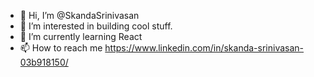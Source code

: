 - 👋 Hi, I’m @SkandaSrinivasan
- 👀 I’m interested in building cool stuff.
- 🌱 I’m currently learning React
- 📫 How to reach me https://www.linkedin.com/in/skanda-srinivasan-03b918150/

<!---
SkandaSrinivasan/SkandaSrinivasan is a ✨ special ✨ repository because its `README.md` (this file) appears on your GitHub profile.
You can click the Preview link to take a look at your changes.
--->
